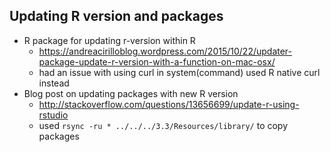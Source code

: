 ## Updating R version and packages
* R package for updating r-version within R
  * https://andreacirilloblog.wordpress.com/2015/10/22/updater-package-update-r-version-with-a-function-on-mac-osx/
  * had an issue with using curl in system(command) used R native curl instead
* Blog post on updating packages with new R version
  * http://stackoverflow.com/questions/13656699/update-r-using-rstudio
  * used `rsync -ru * ../../../3.3/Resources/library/` to copy packages
